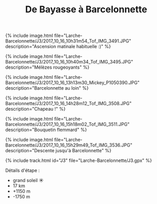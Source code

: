 ﻿---
title: "De Bayasse à Barcelonnette"
permalink: /Larche-Barcelonnette/J3/
sidebar:
  nav: "larche_barcelonnette"
enable_tracks: true
---

{% include image.html file="Larche-Barcelonnette/J3/2017_10_16_10h31m54_Tof_IMG_3491.JPG" description="Ascension matinale habituelle :)" %}

{% include image.html file="Larche-Barcelonnette/J3/2017_10_16_10h40m34_Tof_IMG_3495.JPG" description="Mélèzes rougeoyants" %}

{% include image.html file="Larche-Barcelonnette/J3/2017_10_16_13h13m30_Mickey_P1050390.JPG" description="Barcelonnette au loin" %}

{% include image.html file="Larche-Barcelonnette/J3/2017_10_16_14h28m12_Tof_IMG_3508.JPG" description="Chapeau !" %}

{% include image.html file="Larche-Barcelonnette/J3/2017_10_16_15h18m02_Tof_IMG_3511.JPG" description="Bouquetin flemmard" %}

{% include image.html file="Larche-Barcelonnette/J3/2017_10_16_15h29m49_Tof_IMG_3536.JPG" description="Descente jusqu'à Barcelonnette" %}

{% include track.html id="J3" file="Larche-Barcelonnette/J3.gpx" %}

Détails d'étape :
* grand soleil :sunny:
* 17 km
* +1150 m
* -1750 m

